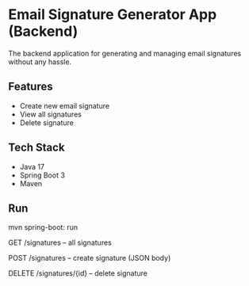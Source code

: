 # Email Signature Generator App (Backend)

The backend application for generating and managing email signatures without any hassle.

## Features
- Create new email signature
- View all signatures
- Delete signature

## Tech Stack
- Java 17
- Spring Boot 3
- Maven

## Run
mvn spring-boot: run

GET /signatures – all signatures

POST /signatures – create signature (JSON body)

DELETE /signatures/{id} – delete signature

